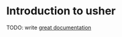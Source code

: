 # Introduction to usher

TODO: write [great documentation](http://jacobian.org/writing/great-documentation/what-to-write/)

